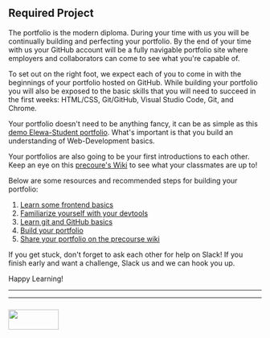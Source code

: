 ## Required Project

The portfolio is the modern diploma.  During your time with us you will be continually building and perfecting your portfolio. By the end of your time with us your GitHub account will be a fully navigable portfolio site where employers and collaborators can come to see what you're capable of. 

To set out on the right foot, we expect each of you to come in with the beginnings of your portfolio hosted on GitHub. While building your portfolio you will also be exposed to the basic skills that you will need to succeed in the first weeks: HTML/CSS, Git/GitHub, Visual Studio Code, Git, and Chrome.  

Your portfolio doesn't need to be anything fancy, it can be as simple as this [demo Elewa-Student portfolio](https://elewa-student.github.io).  What's important is that you build an understanding of Web-Development basics.  

Your portfolios are also going to be your first introductions to each other. Keep an eye on this [precoure's Wiki](https://github.com/elewa-academy/April-Precourse/wiki/) to see what your classmates are up to!


Below are some resources and recommended steps for building your portfolio:

1. [Learn some frontend basics](https://github.com/jankeLearning/apco-precourse/blob/master/required-project-resources/0-front-end-basics.md)
2. [Familiarize yourself with your devtools](https://github.com/jankeLearning/apco-precourse/blob/master/required-project-resources/1-dev-environment.md)
3. [Learn git and GitHub basics](https://github.com/jankeLearning/apco-precourse/blob/master/required-project-resources/2-git-and-hub.md)
4. [Build your portfolio](https://github.com/jankeLearning/apco-precourse/blob/master/required-project-resources/3-gh-portfolio.md)
5. [Share your portfolio on the precourse wiki](https://github.com/jankeLearning/apco-precourse/blob/master/required-project-resources/4-editing-github-wikis.md)


If you get stuck, don't forget to ask each other for help on Slack!
If you finish early and want a challenge, Slack us and we can hook you up.

Happy Learning!


___
___
### <a href="http://elewa.education/blog" target="_blank"><img src="https://user-images.githubusercontent.com/18554853/34921062-506450ae-f97d-11e7-875f-6feeb26ad72d.png" width="100" height="40"/></a>